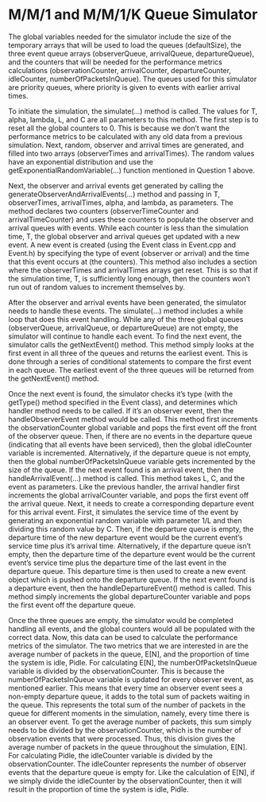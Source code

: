 # M/M/1 and M/M/1/K Queue Simulator
The global variables needed for the simulator include the size of the temporary arrays that will be used to load the queues (defaultSize), the three event queue arrays (observerQueue, arrivalQueue, departureQueue), and the counters that will be needed for the performance metrics calculations (observationCounter, arrivalCounter, departureCounter, idleCounter, numberOfPacketsInQueue). The queues used for this simulator are priority queues, where priority is given to events with earlier arrival times. 
 
To initiate the simulation, the simulate(…) method is called. The values for T, alpha, lambda, L, and C are all parameters to this method. The first step is to reset all the global counters to 0. This is because we don’t want the performance metrics to be calculated with any old data from a previous simulation. Next, random, observer and arrival times are generated, and filled into two arrays (observerTimes and arrivalTimes). The random values have an exponential distribution and use the getExponentialRandomVariable(…) function mentioned in Question 1 above.  
 
Next, the observer and arrival events get generated by calling the generateObserverAndArrivalEvents(…) method and passing in T, observerTimes, arrivalTimes, alpha, and lambda, as parameters. The method declares two counters (observerTimeCounter and arrivalTimeCounter) and uses these counters to populate the observer and arrival queues with events. While each counter is less than the simulation time, T, the global observer and arrival queues get updated with a new event. A new event is created (using the Event class in Event.cpp and Event.h) by specifying the type of event (observer or arrival) and the time that this event occurs at (the counters). This method also includes a section where the observerTimes and arrivalTimes arrays get reset. This is so that if the simulation time, T, is sufficiently long enough, then the counters won’t run out of random values to increment themselves by.  
 
After the observer and arrival events have been generated, the simulator needs to handle these events. The simulate(…) method includes a while loop that does this event handling. While any of the three global queues (observerQueue, arrivalQueue, or departureQueue) are not empty, the simulator will continue to handle each event. To find the next event, the simulator calls the getNextEvent() method. This method simply looks at the first event in all three of the queues and returns the earliest event. This is done through a series of conditional statements to compare the first event in each queue. The earliest event of the three queues will be returned from the getNextEvent() method. 
 
Once the next event is found, the simulator checks it’s type (with the getType() method specified in the Event class), and determines which handler method needs to be called. If it’s an observer event, then the handleObserverEvent method would be called. This method first increments the observationCounter global variable and pops the first event off the front of the observer queue. Then, if there are no events in the departure queue (indicating that all events have been serviced), then the global idleCounter variable is incremented. Alternatively, if the departure queue is not empty, then the global numberOfPacketsInQueue variable gets incremented by the size of the queue. If the next event found is an arrival event, then the handleArrivalEvent(…) method is called. This method takes L, C, and the event as parameters. Like the previous handler, the arrival handler first increments the global arrivalCounter variable, and pops the first event off the arrival queue. Next, it needs to create a corresponding departure event for this arrival event. First, it simulates the service time of the event by generating an exponential random variable with parameter 1/L and then dividing this random value by C. Then, if the departure queue is empty, the departure time of the new departure event would be the current event’s service time plus it’s arrival time. Alternatively, if the departure queue isn’t empty, then the departure time of the departure event would be the current event’s service time plus the departure time of the last event in the departure queue. This departure time is then used to create a new event object which is pushed onto the departure queue. If the next event found is a departure event, then the handleDepartureEvent() method is called. This method simply increments the global departureCounter variable and pops the first event off the departure queue. 
 
Once the three queues are empty, the simulator would be completed handling all events, and the global counters would all be populated with the correct data. Now, this data can be used to calculate the performance metrics of the simulator. The two metrics that we are interested in are the average number of packets in the queue, E[N], and the proportion of time the system is idle, Pidle. For calculating E[N], the numberOfPacketsInQueue variable is divided by the observationCounter. This is because the numberOfPacketsInQueue variable is updated for every observer event, as mentioned earlier. This means that every time an observer event sees a non-empty departure queue, it adds to the total sum of packets waiting in the queue. This represents the total sum of the number of packets in the queue for different moments in the simulation, namely, every time there is an observer event. To get the average number of packets, this sum simply needs to be divided by the observationCounter, which is the number of observation events that were processed. Thus, this division gives the average number of packets in the queue throughout the simulation, E[N]. For calculating Pidle, the idleCounter variable is divided by the observationCounter. The idleCounter represents the number of observer events that the departure queue is empty for. Like the calculation of E[N], if we simply divide the idleCounter by the observationCounter, then it will result in the proportion of time the system is idle, Pidle. 
 
